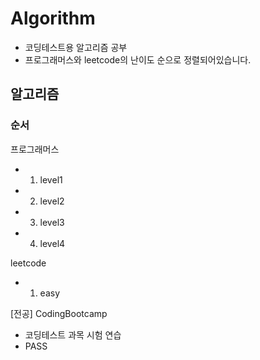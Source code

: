 # Algorithm

* 코딩테스트용 알고리즘 공부
* 프로그래머스와 leetcode의 난이도 순으로 정렬되어있습니다.
  

## 알고리즘

### 순서

프로그래머스
- 01. level1
- 02. level2
- 03. level3
- 04. level4

    
leetcode
- 01. easy


[전공] CodingBootcamp
- 코딩테스트 과목 시험 연습
- PASS
